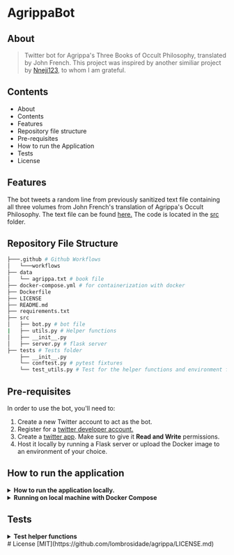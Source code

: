 # AgrippaBot

## About
>Twitter bot for Agrippa's Three Books of Occult Philosophy, translated by John French. This project was inspired by another similiar project by [Nneji123](https://github.com/Nneji123/RapLyricsBot/actions/workflows/test.yml), to whom I am grateful.

## Contents
  * About
  * Contents
  * Features
  * Repository file structure
  * Pre-requisites
  * How to run the Application
  * Tests
  * License

## Features
The bot tweets a random line from previously sanitized text file containing all three volumes from John French's translation of Agrippa's Occult Philosophy. The text file can be found [here.](https://github.com/lombrosidade/agrippabot/data/agrippa.txt) The code is located in the [src](https://github.com/lombrosidade/agrippabot/src) folder.



## Repository File Structure
```bash
├───.github # Github Workflows
│   └───workflows
├── data
│   └── agrippa.txt # book file
├── docker-compose.yml # for containerization with docker
├── Dockerfile
├── LICENSE 
├── README.md
├── requirements.txt
├── src
│   ├── bot.py # bot file
|   ├── utils.py # Helper functions
│   ├── __init__.py
│   ├── server.py # flask server
├── tests # Tests folder
    ├── __init__.py
    └── conftest.py # pytest fixtures
    └── test_utils.py # Test for the helper functions and environment files
```

## Pre-requisites
In order to use the bot, you'll need to:
 
 1. Create a new Twitter account to act as the bot.
 2. Register for a [twitter developer account.](https://developer.twitter.com/en)  
 3. Create a [twitter app](https://developer.twitter.com/en/portal/projects-and-apps). Make sure to give it **Read and Write** permissions.
 4. Host it locally by running a Flask server or upload the Docker image to an environment of your choice.


## How to run the application
<details>
    <summary><b>How to run the application locally.</b></summary>

1. Clone this repository on your local machine
2. Create a virtual environment in your project's root directory: `python3 -m venv environment && source environment/bin/activate`
3. Install the required libraries using pip: `pip install -r requirements.txt`
4. Create a file called `.env` in the root directory of your project. Put your twitter App keys there. You can also change the path to the text file. 
Once everything is tested, ready to deploy, you'll move these to environment variables. Make sure to add ".env" to the .gitignore!
```
ACCESS_TOKEN=<YOUR_ACCESS_TOKEN_HERE>
ACCESS_TOKEN_SECRET=<YOUR_ACCESS_TOKEN_SECRET_HERE>
CONSUMER_KEY=<YOUR_CONSUMER_KEY_HERE>
CONSUMER_SECRET=<YOUR_CONSUMER_SECRET_HERE>
TEXT_PATH=data/agrippa.txt
```
1. You can play around with the bot in `src/bot.py`
2. Test your changes locally by running `python src/bot.py` from the root directory of your project

</details>


<details> 
  <summary><b>Running on local machine with Docker Compose</b></summary>

**You can also run the application in a docker container using docker compose(if you have it installed)**

1. Clone the repository:
```bash
git clone https://github.com/lombrosidade/agrippa.git
```

2. Change to the directory:
```
cd agrippa
```

3. Edit the `.envexample` file and store your keys there.

4. Run the docker compose command
```docker
docker compose up -d --build 
```
The text should be tweeted then.
</details>

## Tests
<details> 
  <summary><b>Test helper functions</b></summary>

To test the helper functions, do the following:

1. Clone the repository:
```
git clone https://github.com/lombrosidade/agrippa.git
```
2. Change the working directory and install the requirements and pytest:
```
cd agrippa
pip install -r requirements.txt
```
3. Move to the tests folder and run the tests
```
pip install pytest
pytest tests
```
</details>
# License
[MIT](https://github.com/lombrosidade/agrippa/LICENSE.md)

